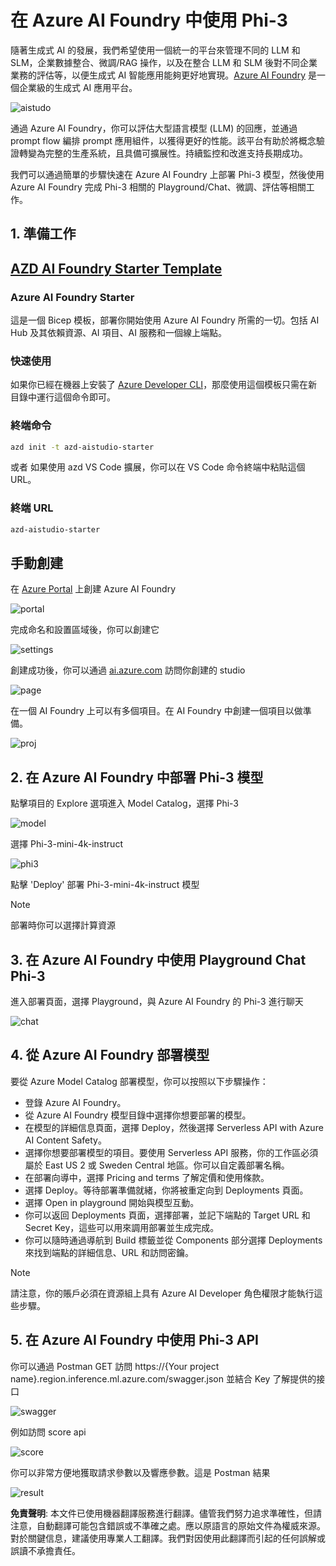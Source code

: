 # **在 Azure AI Foundry 中使用 Phi-3**

隨著生成式 AI 的發展，我們希望使用一個統一的平台來管理不同的 LLM 和 SLM，企業數據整合、微調/RAG 操作，以及在整合 LLM 和 SLM 後對不同企業業務的評估等，以便生成式 AI 智能應用能夠更好地實現。[Azure AI Foundry](https://ai.azure.com) 是一個企業級的生成式 AI 應用平台。

![aistudo](../../../../translated_images/ai-studio-home.e25e21a22af0a57c0cb02815f4c7554c8816afe8bc3c3008ac74e2eedd9fbaa9.tw.png)

通過 Azure AI Foundry，你可以評估大型語言模型 (LLM) 的回應，並通過 prompt flow 編排 prompt 應用組件，以獲得更好的性能。該平台有助於將概念驗證轉變為完整的生產系統，且具備可擴展性。持續監控和改進支持長期成功。

我們可以通過簡單的步驟快速在 Azure AI Foundry 上部署 Phi-3 模型，然後使用 Azure AI Foundry 完成 Phi-3 相關的 Playground/Chat、微調、評估等相關工作。

## **1. 準備工作**

## [AZD AI Foundry Starter Template](https://azure.github.io/awesome-azd/?name=AI+Studio)

### Azure AI Foundry Starter

這是一個 Bicep 模板，部署你開始使用 Azure AI Foundry 所需的一切。包括 AI Hub 及其依賴資源、AI 項目、AI 服務和一個線上端點。

### 快速使用

如果你已經在機器上安裝了 [Azure Developer CLI](https://learn.microsoft.com/azure/developer/azure-developer-cli/overview?WT.mc_id=aiml-138114-kinfeylo)，那麼使用這個模板只需在新目錄中運行這個命令即可。

### 終端命令

```bash
azd init -t azd-aistudio-starter
```

或者
如果使用 azd VS Code 擴展，你可以在 VS Code 命令終端中粘貼這個 URL。

### 終端 URL

```bash
azd-aistudio-starter
```

## 手動創建

在 [Azure Portal](https://portal.azure.com?WT.mc_id=aiml-138114-kinfeylo) 上創建 Azure AI Foundry

![portal](../../../../translated_images/ai-studio-portal.8ae13fc10a0fe53104d7fe8d1c8c59b53f5ff7f4d74e52d81bcd63b5de6baf13.tw.png)

完成命名和設置區域後，你可以創建它

![settings](../../../../translated_images/ai-studio-settings.ac28832948da45fd844232ae8e743f3e657a4b88e8a02ce80ae6bfad8ba4733a.tw.png)

創建成功後，你可以通過 [ai.azure.com](https://ai.azure.com/) 訪問你創建的 studio

![page](../../../../translated_images/ai-studio-page.9bfba68b0b3662a5323008dab8d9b24d4fc580be93777203bb64ad78283df469.tw.png)

在一個 AI Foundry 上可以有多個項目。在 AI Foundry 中創建一個項目以做準備。

![proj](../../../../translated_images/ai-studio-proj.62b5b49ee77bd4e382a82c1c28c247c1204c11ea212a4d95b39e467c6a24998f.tw.png)

## **2. 在 Azure AI Foundry 中部署 Phi-3 模型**

點擊項目的 Explore 選項進入 Model Catalog，選擇 Phi-3

![model](../../../../translated_images/ai-studio-model.d90f85e0b4ce4bbdde6e460304f2e6676502e86ec0aae8f39dd56b7f0538afb9.tw.png)

選擇 Phi-3-mini-4k-instruct

![phi3](../../../../translated_images/ai-studio-phi3.9320ffe396abdbf9d1026637016462406090df88e0883e411b1984be34ed5710.tw.png)

點擊 'Deploy' 部署 Phi-3-mini-4k-instruct 模型

> [!NOTE]
>
> 部署時你可以選擇計算資源

## **3. 在 Azure AI Foundry 中使用 Playground Chat Phi-3**

進入部署頁面，選擇 Playground，與 Azure AI Foundry 的 Phi-3 進行聊天

![chat](../../../../translated_images/ai-studio-chat.ba2c631ac2279f2deb4e87998895b0688e33d2f79475da6a3851e3fb3a0495c5.tw.png)

## **4. 從 Azure AI Foundry 部署模型**

要從 Azure Model Catalog 部署模型，你可以按照以下步驟操作：

- 登錄 Azure AI Foundry。
- 從 Azure AI Foundry 模型目錄中選擇你想要部署的模型。
- 在模型的詳細信息頁面，選擇 Deploy，然後選擇 Serverless API with Azure AI Content Safety。
- 選擇你想要部署模型的項目。要使用 Serverless API 服務，你的工作區必須屬於 East US 2 或 Sweden Central 地區。你可以自定義部署名稱。
- 在部署向導中，選擇 Pricing and terms 了解定價和使用條款。
- 選擇 Deploy。等待部署準備就緒，你將被重定向到 Deployments 頁面。
- 選擇 Open in playground 開始與模型互動。
- 你可以返回 Deployments 頁面，選擇部署，並記下端點的 Target URL 和 Secret Key，這些可以用來調用部署並生成完成。
- 你可以隨時通過導航到 Build 標籤並從 Components 部分選擇 Deployments 來找到端點的詳細信息、URL 和訪問密鑰。

> [!NOTE]
> 請注意，你的賬戶必須在資源組上具有 Azure AI Developer 角色權限才能執行這些步驟。

## **5. 在 Azure AI Foundry 中使用 Phi-3 API**

你可以通過 Postman GET 訪問 https://{Your project name}.region.inference.ml.azure.com/swagger.json 並結合 Key 了解提供的接口

![swagger](../../../../translated_images/ai-studio-swagger.ae9e8fff8aba78ec18dc94b0ef251f0efe4ba90e77618ff0df13e1636e196abf.tw.png)

例如訪問 score api 

![score](../../../../translated_images/ai-studio-score.0d5c8ce86241111633e946acf3413d3073957beb81cd37382cfd084ae310678f.tw.png)

你可以非常方便地獲取請求參數以及響應參數。這是 Postman 結果

![result](../../../../translated_images/ai-studio-result.8563455b3a437110aa1d99bfc21cd8c624510b100f20b8907653cba5eef36226.tw.png)

**免責聲明**: 
本文件已使用機器翻譯服務進行翻譯。儘管我們努力追求準確性，但請注意，自動翻譯可能包含錯誤或不準確之處。應以原語言的原始文件為權威來源。對於關鍵信息，建議使用專業人工翻譯。我們對因使用此翻譯而引起的任何誤解或誤讀不承擔責任。